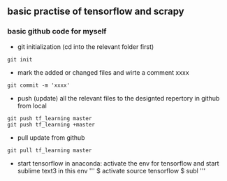 ## basic practise of tensorflow and scrapy


### basic github code for myself
- git initialization (cd into the relevant folder first)
```
git init
```
- mark the added or changed files and wirte a comment xxxx
```
git commit -m 'xxxx'
```
- push (update) all the relevant files to the designted repertory in github from local
```
git push tf_learning master
git push tf_learning +master
```

- pull update from github
```
git pull tf_learning master
```
- start tensorflow in anaconda: activate the env for tensorflow and start sublime text3 in this env
'''
$ activate source tensorflow
$ subl
'''
